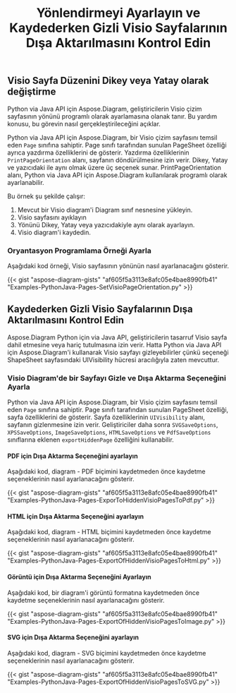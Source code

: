 ﻿---
title: Yönlendirmeyi Ayarlayın ve Kaydederken Gizli Visio Sayfalarının Dışa Aktarılmasını Kontrol Edin
type: docs
weight: 20
url: /tr/python-java/set-orientation-and-control-the-export-of-hidden-visio-pages-on-saving/
---
## **Visio Sayfa Düzenini Dikey veya Yatay olarak değiştirme**
Python via Java API için Aspose.Diagram, geliştiricilerin Visio çizim sayfasının yönünü programlı olarak ayarlamasına olanak tanır. Bu yardım konusu, bu görevin nasıl gerçekleştirileceğini açıklar.

Python via Java API için Aspose.Diagram, bir Visio çizim sayfasını temsil eden `Page` sınıfına sahiptir. Page sınıfı tarafından sunulan PageSheet özelliği ayrıca yazdırma özelliklerini de gösterir. Yazdırma özelliklerinin `PrintPageOrientation` alanı, sayfanın döndürülmesine izin verir. Dikey, Yatay ve yazıcıdaki ile aynı olmak üzere üç seçenek sunar. PrintPageOrientation alanı, Python via Java API için Aspose.Diagram kullanılarak programlı olarak ayarlanabilir.

Bu örnek şu şekilde çalışır:

1. Mevcut bir Visio diagram'i Diagram sınıf nesnesine yükleyin.
1. Visio sayfasını ayıklayın
1. Yönünü Dikey, Yatay veya yazıcıdakiyle aynı olarak ayarlayın.
1. Visio diagram'i kaydedin.

### **Oryantasyon Programlama Örneği Ayarla**
Aşağıdaki kod örneği, Visio sayfasının yönünün nasıl ayarlanacağını gösterir.

{{< gist "aspose-diagram-gists" "af605f5a3113e8afc05e4bae8990fb41" "Examples-PythonJava-Pages-SetVisioPageOrientation.py" >}}

## **Kaydederken Gizli Visio Sayfalarının Dışa Aktarılmasını Kontrol Edin**
Aspose.Diagram Python için via Java API, geliştiricilerin tasarruf Visio sayfa dahil etmesine veya hariç tutulmasına izin verir. Hatta Python via Java API için Aspose.Diagram'i kullanarak Visio sayfayı gizleyebilirler çünkü seçeneği ShapeSheet sayfasındaki UIVisibility hücresi aracılığıyla zaten mevcuttur.

### **Visio Diagram'de bir Sayfayı Gizle ve Dışa Aktarma Seçeneğini Ayarla**
Python via Java API için Aspose.Diagram, bir Visio çizim sayfasını temsil eden `Page` sınıfına sahiptir. Page sınıfı tarafından sunulan PageSheet özelliği, sayfa özelliklerini de gösterir. Sayfa özelliklerinin `UIVisibility` alanı, sayfanın gizlenmesine izin verir. Geliştiriciler daha sonra `SVGSaveOptions`, `XPSSaveOptions`, `ImageSaveOptions`, `HTMLSaveOptions` ve `PdfSaveOptions` sınıflarına eklenen `exportHiddenPage` özelliğini kullanabilir.

#### **PDF için Dışa Aktarma Seçeneğini ayarlayın**
Aşağıdaki kod, diagram - PDF biçimini kaydetmeden önce kaydetme seçeneklerinin nasıl ayarlanacağını gösterir.

{{< gist "aspose-diagram-gists" "af605f5a3113e8afc05e4bae8990fb41" "Examples-PythonJava-Pages-ExporToHiddenVisioPagesToPdf.py" >}}

#### **HTML için Dışa Aktarma Seçeneğini ayarlayın**
Aşağıdaki kod, diagram - HTML biçimini kaydetmeden önce kaydetme seçeneklerinin nasıl ayarlanacağını gösterir.

{{< gist "aspose-diagram-gists" "af605f5a3113e8afc05e4bae8990fb41" "Examples-PythonJava-Pages-ExportOfHiddenVisioPagesToHtml.py" >}}

#### **Görüntü için Dışa Aktarma Seçeneğini Ayarlayın**
Aşağıdaki kod, bir diagram'i görüntü formatına kaydetmeden önce kaydetme seçeneklerinin nasıl ayarlanacağını gösterir.

{{< gist "aspose-diagram-gists" "af605f5a3113e8afc05e4bae8990fb41" "Examples-PythonJava-Pages-ExportOfHiddenVisioPagesToImage.py" >}}

#### **SVG için Dışa Aktarma Seçeneğini ayarlayın**
Aşağıdaki kod, diagram - SVG biçimini kaydetmeden önce kaydetme seçeneklerinin nasıl ayarlanacağını gösterir.

{{< gist "aspose-diagram-gists" "af605f5a3113e8afc05e4bae8990fb41" "Examples-PythonJava-Pages-ExportOfHiddenVisioPagesToSVG.py" >}}
